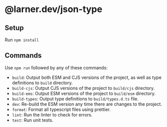 # @larner.dev/json-type

## Setup

Run `npm install`

## Commands

Use `npm run` followed by any of these commands:

- `build`: Output both ESM and CJS versions of the project, as well as type definitions to `build` directory.
- `build-cjs`: Output CJS versions of the project to `build/cjs` directory.
- `build-ems`: Output ESM versions of the project to `build/esm` directory.
- `build-types`: Output type definitions to `build/types.d.ts` file.
- `dev`: Re-build the ESM version any time there are changes to the project.
- `format`: Format all typescript files using prettier.
- `lint`: Run the linter to check for errors.
- `test`: Run unit tests.
